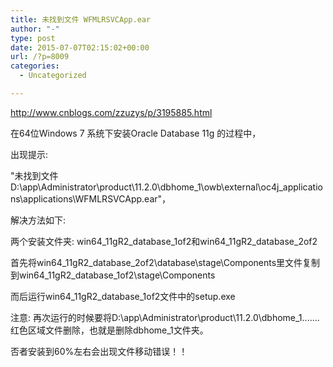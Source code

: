 ```yaml
---
title: 未找到文件 WFMLRSVCApp.ear
author: "-"
type: post
date: 2015-07-07T02:15:02+00:00
url: /?p=8009
categories:
  - Uncategorized

---
```

http://www.cnblogs.com/zzuzys/p/3195885.html

在64位Windows 7 系统下安装Oracle Database 11g 的过程中，
  
出现提示: 
  
"未找到文件D:\app\Administrator\product\11.2.0\dbhome_1\owb\external\oc4j_applications\applications\WFMLRSVCApp.ear"，

解决方法如下: 
  
两个安装文件夹: win64_11gR2_database_1of2和win64_11gR2_database_2of2
  
首先将win64_11gR2_database_2of2\database\stage\Components里文件复制到win64_11gR2_database_1of2\stage\Components
  
而后运行win64_11gR2_database_1of2文件中的setup.exe

注意: 再次运行的时候要将D:\app\Administrator\product\11.2.0\dbhome_1\.......红色区域文件删除，也就是删除dbhome_1文件夹。

否者安装到60%左右会出现文件移动错误！！
